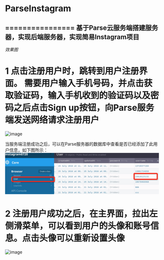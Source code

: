 # ParseInstagram
================
基于Parse云服务端搭建服务器，实现后端服务器，实现简易Instagram项目
---------

*效果图*
# 1 点击注册用户时，跳转到用户注册界面。 需要用户输入手机号码，并点击获取验证码，输入手机收到的验证码以及密码之后点击Sign up按钮，向Parse服务端发送网络请求注册用户
![image](https://github.com/McoyJiang/ParseInstagram/raw/master/ParseStarterProject/register2.gif)

当服务端注册成功之后，可以在Parse服务器的数据库中查看是否已经添加了此用户信息，如下图所示：
![image](https://github.com/McoyJiang/ParseInstagram/raw/master/IMAGES/parse_database.png)



# 2 注册用户成功之后，在主界面，拉出左侧滑菜单，可以看到用户的头像和账号信息。点击头像可以重新设置头像

![image](https://github.com/McoyJiang/ParseInstagram/raw/master/IMAGES/uploadllogo.gif)
